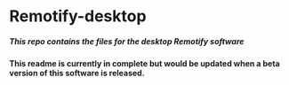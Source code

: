 <h1 style={{textAlign : 'center'}}> Remotify-desktop  </h1>

<h5> This repo contains the files for the desktop Remotify software </h5>

<p> <b> This readme is currently in complete but would be updated when a beta version 
of 
this software is released. </b> </p>


